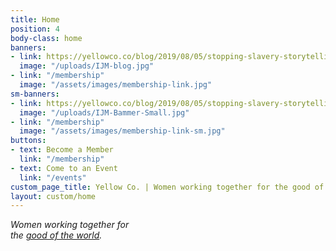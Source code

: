 ```yaml
---
title: Home
position: 4
body-class: home
banners:
- link: https://yellowco.co/blog/2019/08/05/stopping-slavery-storytelling-IJM-creative-director-yellow-speaker/
  image: "/uploads/IJM-blog.jpg"
- link: "/membership"
  image: "/assets/images/membership-link.jpg"
sm-banners:
- link: https://yellowco.co/blog/2019/08/05/stopping-slavery-storytelling-IJM-creative-director-yellow-speaker/
  image: "/uploads/IJM-Bammer-Small.jpg"
- link: "/membership"
  image: "/assets/images/membership-link-sm.jpg"
buttons:
- text: Become a Member
  link: "/membership"
- text: Come to an Event
  link: "/events"
custom_page_title: Yellow Co. | Women working together for the good of the world.
layout: custom/home
---
```


<em>Women working together for <br class="hidden-xs-down"> the <u>good of the world</u>.</em>

